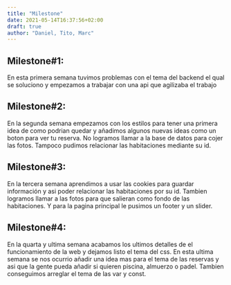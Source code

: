 ```yaml
---
title: "Milestone"
date: 2021-05-14T16:37:56+02:00
draft: true
author: "Daniel, Tito, Marc"
---
```

## Milestone#1: 
En esta primera semana tuvimos problemas con el tema del backend el qual se soluciono y empezamos a trabajar con una api que agilizaba el trabajo
## Milestone#2:
En la segunda semana empezamos con los estilos para tener una primera idea de como podrian quedar y añadimos algunos nuevas ideas como un boton para ver tu reserva. No logramos llamar a la base de datos para cojer las fotos. Tampoco pudimos relacionar las habitaciones mediante su id.
## Milestone#3:
En la tercera semana aprendimos a usar las cookies para guardar información y asi poder relacionar las habitaciones por su id. Tambien logramos llamar a las fotos para que salieran como fondo de las habitaciones. Y para la pagina principal le pusimos un footer y un slider.
## Milestone#4:
En la quarta y ultima semana acabamos los ultimos detalles de el funcionamiento de la web y dejamos listo el tema del css. En esta ultima semana se nos ocurrio añadir una idea mas para el tema de las reservas y asi que la gente pueda añadir si quieren piscina, almuerzo o padel. Tambien conseguimos arreglar el tema de las var y const.

